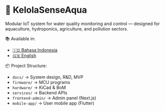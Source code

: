 # 🌊 KelolaSenseAqua

Modular IoT system for water quality monitoring and control — designed for aquaculture, hydroponics, agriculture, and pollution sectors.

📚 Available in:

- [🇮🇩 Bahasa Indonesia](docs/README.id.md)
- [🇬🇧 English](docs/README.en.md)

📦 Project Structure:

- `docs/` → System design, R&D, MVP
- `firmware/` → MCU programs
- `hardware/` → KiCad & BoM
- `services/` → Backend APIs
- `frontend-admin/` → Admin panel (Next.js)
- `mobile-app/` → User mobile app (Flutter)

